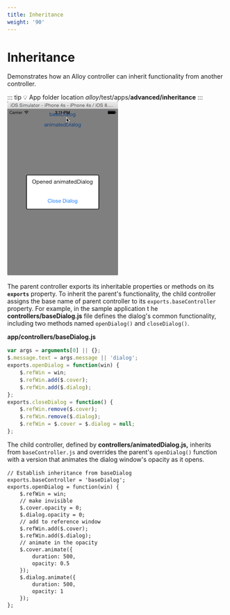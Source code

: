 ```yaml
---
title: Inheritance
weight: '90'
---
```


# Inheritance

Demonstrates how an Alloy controller can inherit functionality from another controller.

::: tip 💡 App folder location
_alloy_/test/apps/**advanced/inheritance**
:::
![inheritance](./inheritance.png)

The parent controller exports its inheritable properties or methods on its **`exports`** property. To inherit the parent's functionality, the child controller assigns the base name of parent controller to its `exports.baseController` property. For example, in the sample application t he **controllers/baseDialog.js** file defines the dialog's common functionality, including two methods named `openDialog()` and `closeDialog()`.

**app/controllers/baseDialog.js**

```javascript
var args = arguments[0] || {};
$.message.text = args.message || 'dialog';
exports.openDialog = function(win) {
    $.refWin = win;
    $.refWin.add($.cover);
    $.refWin.add($.dialog);
};
exports.closeDialog = function() {
    $.refWin.remove($.cover);
    $.refWin.remove($.dialog);
    $.refWin = $.cover = $.dialog = null;
};
```

The child controller, defined by **controllers/animatedDialog.js,** inherits from `baseController.js` and overrides the parent's `openDialog()` function with a version that animates the dialog window's opacity as it opens.

```
// Establish inheritance from baseDialog
exports.baseController = 'baseDialog';
exports.openDialog = function(win) {
    $.refWin = win;
    // make invisible
    $.cover.opacity = 0;
    $.dialog.opacity = 0;
    // add to reference window
    $.refWin.add($.cover);
    $.refWin.add($.dialog);
    // animate in the opacity
    $.cover.animate({
        duration: 500,
        opacity: 0.5
    });
    $.dialog.animate({
        duration: 500,
        opacity: 1
    });
};
```
